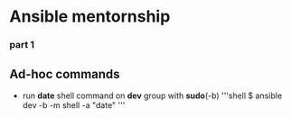 # Ansible mentornship
### part 1

## Ad-hoc commands
* run **date** shell command on **dev** group with **sudo**(-b)
'''shell
$ ansible dev -b -m shell -a "date"
'''
